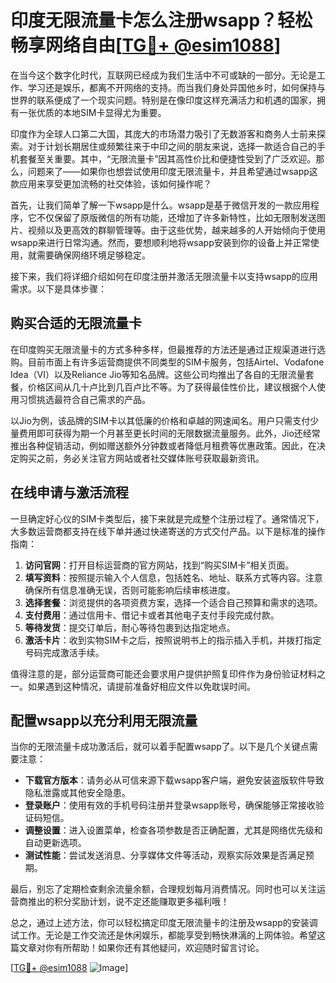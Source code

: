 # 印度无限流量卡怎么注册wsapp？轻松畅享网络自由[[TG💪+ @esim1088](https://t.me/s/esim1088)]

在当今这个数字化时代，互联网已经成为我们生活中不可或缺的一部分。无论是工作、学习还是娱乐，都离不开网络的支持。而当我们身处异国他乡时，如何保持与世界的联系便成了一个现实问题。特别是在像印度这样充满活力和机遇的国家，拥有一张优质的本地SIM卡显得尤为重要。

印度作为全球人口第二大国，其庞大的市场潜力吸引了无数游客和商务人士前来探索。对于计划长期居住或频繁往来于中印之间的朋友来说，选择一款适合自己的手机套餐至关重要。其中，“无限流量卡”因其高性价比和便捷性受到了广泛欢迎。那么，问题来了——如果你也想尝试使用印度无限流量卡，并且希望通过wsapp这款应用来享受更加流畅的社交体验，该如何操作呢？

首先，让我们简单了解一下wsapp是什么。wsapp是基于微信开发的一款应用程序，它不仅保留了原版微信的所有功能，还增加了许多新特性，比如无限制发送图片、视频以及更高效的群聊管理等。由于这些优势，越来越多的人开始倾向于使用wsapp来进行日常沟通。然而，要想顺利地将wsapp安装到你的设备上并正常使用，就需要确保网络环境足够稳定。

接下来，我们将详细介绍如何在印度注册并激活无限流量卡以支持wsapp的应用需求。以下是具体步骤：

## 购买合适的无限流量卡

在印度购买无限流量卡的方式多种多样，但最推荐的方法还是通过正规渠道进行选购。目前市面上有许多运营商提供不同类型的SIM卡服务，包括Airtel、Vodafone Idea（VI）以及Reliance Jio等知名品牌。这些公司均推出了各自的无限流量套餐，价格区间从几十卢比到几百卢比不等。为了获得最佳性价比，建议根据个人使用习惯挑选最符合自己需求的产品。

以Jio为例，该品牌的SIM卡以其低廉的价格和卓越的网速闻名。用户只需支付少量费用即可获得为期一个月甚至更长时间的无限数据流量服务。此外，Jio还经常推出各种促销活动，例如赠送额外分钟数或者降低月租费等优惠政策。因此，在决定购买之前，务必关注官方网站或者社交媒体账号获取最新资讯。

## 在线申请与激活流程

一旦确定好心仪的SIM卡类型后，接下来就是完成整个注册过程了。通常情况下，大多数运营商都支持在线下单并通过快递寄送的方式交付产品。以下是标准的操作指南：

1. **访问官网**：打开目标运营商的官方网站，找到“购买SIM卡”相关页面。
2. **填写资料**：按照提示输入个人信息，包括姓名、地址、联系方式等内容。注意确保所有信息准确无误，否则可能影响后续审核进度。
3. **选择套餐**：浏览提供的各项资费方案，选择一个适合自己预算和需求的选项。
4. **支付费用**：通过信用卡、借记卡或者其他电子支付手段完成付款。
5. **等待发货**：提交订单后，耐心等待包裹到达指定地点。
6. **激活卡片**：收到实物SIM卡之后，按照说明书上的指示插入手机，并拨打指定号码完成激活手续。

值得注意的是，部分运营商可能还会要求用户提供护照复印件作为身份验证材料之一。如果遇到这种情况，请提前准备好相应文件以免耽误时间。

## 配置wsapp以充分利用无限流量

当你的无限流量卡成功激活后，就可以着手配置wsapp了。以下是几个关键点需要注意：

- **下载官方版本**：请务必从可信来源下载wsapp客户端，避免安装盗版软件导致隐私泄露或其他安全隐患。
- **登录账户**：使用有效的手机号码注册并登录wsapp账号，确保能够正常接收验证码短信。
- **调整设置**：进入设置菜单，检查各项参数是否正确配置，尤其是网络优先级和自动更新选项。
- **测试性能**：尝试发送消息、分享媒体文件等活动，观察实际效果是否满足预期。

最后，别忘了定期检查剩余流量余额，合理规划每月消费情况。同时也可以关注运营商推出的积分奖励计划，说不定还能赚取更多福利哦！

总之，通过上述方法，你可以轻松搞定印度无限流量卡的注册及wsapp的安装调试工作。无论是工作交流还是休闲娱乐，都能享受到畅快淋漓的上网体验。希望这篇文章对你有所帮助！如果你还有其他疑问，欢迎随时留言讨论。

[[TG💪+ @esim1088](https://t.me/s/esim1088) ![Image](https://i.postimg.cc/4NQfJmqS/Snipaste-2025-05-13-00-14-12.png)]